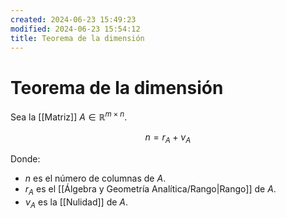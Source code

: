 ```yaml
---
created: 2024-06-23 15:49:23
modified: 2024-06-23 15:54:12
title: Teorema de la dimensión
---
```


# Teorema de la dimensión

Sea la [[Matriz]] $A \in \mathbb{R}^{m \times n}$.

$$
n = r_A + \nu_A
$$

Donde:

- $n$ es el número de columnas de $A$.
- $r_A$ es el [[Álgebra y Geometría Analítica/Rango|Rango]] de $A$.
- $\nu_A$ es la [[Nulidad]] de $A$.

